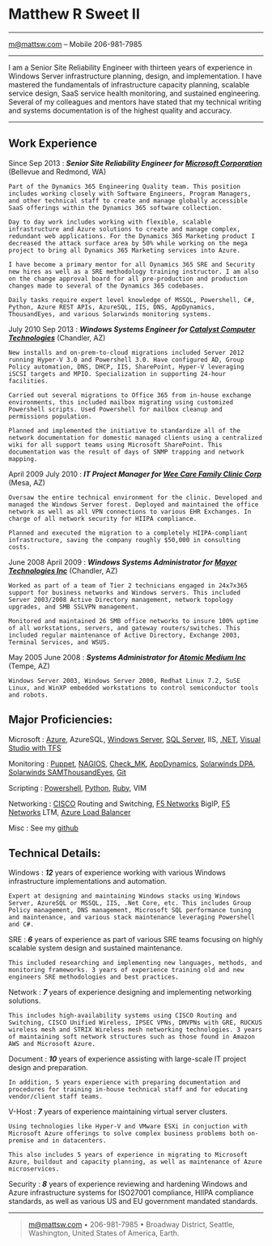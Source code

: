 Matthew R Sweet II
=========================

----

<m@mattsw.com> – Mobile 206-981-7985

----

I am a Senior Site Reliability Engineer with thirteen years of experience in Windows Server infrastructure planning, design, and implementation. I have mastered the fundamentals of infrastructure capacity planning, scalable service design, SaaS service health monitoring, and sustained engineering. Several of my colleagues and mentors have stated that my technical writing and systems documentation is of the highest quality and accuracy.

----

Work Experience
--------------------

Since Sep 2013
:   ***Senior Site Reliability Engineer for [Microsoft Corporation](https://dynamics.microsoft.com/en-us/)***
    (Bellevue and Redmond, WA)

    Part of the Dynamics 365 Engineering Quality team. This position includes working closely with Software Engineers, Program Managers, and other technical staff to create and manage globally accessible SaaS offerings within the Dynamics 365 software collection.
	
	Day to day work includes working with flexible, scalable infrastructure and Azure solutions to create and manage complex, redundant web applications. For the Dynamics 365 Marketing product I decreased the attack surface area by 50% while working on the mega project to bring all Dynamics 365 Marketing services into Azure.

	I have become a primary mentor for all Dynamics 365 SRE and Security new hires as well as a SRE methodology training instructor. I am also on the change approval board for all pre-production and production changes made to several of the Dynamics 365 codebases.
	
	Daily tasks require expert level knowledge of MSSQL, Powershell, C#, Python, Azure REST APIs, AzureSQL, IIS, DNS, AppDynamics, ThousandEyes, and various Solarwinds monitoring systems.

July 2010 Sep 2013
:   ***Windows Systems Engineer for [Catalyst Computer Technologies](http://www.cct247.com)***
    (Chandler, AZ)

    New installs and on-prem-to-cloud migrations included Server 2012 running Hyper-V 3.0 and Powershell 3.0. Have configured AD, Group Policy automation, DNS, DHCP, IIS, SharePoint, Hyper-V leveraging iSCSI targets and MPIO. Specialization in supporting 24-hour facilities.
    
    Carried out several migrations to Office 365 from in-house exchange environments, this included mailbox migrating using customized Powershell scripts. Used Powershell for mailbox cleanup and permissions population.

    Planned and implemented the initiative to standardize all of the network documentation for domestic managed clients using a centralized wiki for all support teams using Microsoft SharePoint. This documentation was the result of days of SNMP trapping and network mapping.

April 2009 July 2010
:   ***IT Project Manager for [Wee Care Family Clinic Corp]()***
    (Mesa, AZ)

    Oversaw the entire technical environment for the clinic. Developed and managed the Windows Server forest. Deployed and maintained the office network as well as all VPN connections to various EHR Exchanges. In charge of all network security for HIIPA compliance.
    
    Planned and executed the migration to a completely HIIPA-compliant infrastructure, saving the company roughly $50,000 in consulting costs.

June 2008 April 2009
:   ***Windows Systems Administrator for [Mayor Technologies Inc](http://mtitechs.com)*** 
    (Chandler, AZ)

    Worked as part of a team of Tier 2 technicians engaged in 24x7x365 support for business networks and Windows servers. This included Server 2003/2008 Active Directory management, network topology upgrades, and SMB SSLVPN management.

    Monitored and maintained 26 SMB office networks to insure 100% uptime of all workstations, servers, and gateway routers/switches. This included regular maintenance of Active Directory, Exchange 2003, Terminal Services, and WSUS.

May 2005 June 2008
:   ***Systems Administrator for [Atomic Medium Inc](http://www.atomicmedium.com)***
    (Tempe, AZ)
    
    Windows Server 2003, Windows Server 2000, Redhat Linux 7.2, SuSE Linux, and WinXP embedded workstations to control semiconductor tools and robots.

Major Proficiencies:
----------------------------------

Microsoft
:   [Azure](https://azure.microsoft.com/en-us/), AzureSQL, [Windows Server](https://www.microsoft.com/en-us/cloud-platform/windows-server), [SQL Server](https://www.microsoft.com/en-us/sql-server/sql-server-2016), IIS, [.NET](https://www.microsoft.com/net), [Visual Studio with TFS](https://www.visualstudio.com/tfs/)

Monitoring
:   [Puppet](https://puppet.com), [NAGIOS](https://www.nagios.org), [Check_MK](https://mathias-kettner.de/check_mk.html), [AppDynamics](https://www.appdynamics.com), [Solarwinds DPA](http://www.solarwinds.com/database-performance-monitoring-software), [Solarwinds SAM](https://www.solarwinds.com/server-application-monitor)[ThousandEyes](https://www.thousandeyes.com), [Git](https://git-scm.com)

Scripting
:   [Powershell](https://github.com/powershell/powershell), [Python](https://www.python.org), [Ruby](https://www.ruby-lang.org/en/), VIM

Networking
:   [CISCO](http://www.cisco.com) Routing and Switching, [F5 Networks](https://f5.com) BigIP, [F5 Networks](https://f5.com) LTM, [Azure Load Balancer](https://docs.microsoft.com/en-us/azure/load-balancer/load-balancer-overview)

Misc
:   See my [github](https://github.com/thefence/resume)

Technical Details:
----------------------------------

Windows
:   ***12*** years of experience working with various Windows infrastructure implementations and automation.

    Expert at designing and maintaining Windows stacks using Windows Server, AzureSQL or MSSQL, IIS, .Net Core, etc. This includes Group Policy management, DNS management, Microsoft SQL performance tuning and maintenance, and various stack maintenance leveraging Powershell and C#.

SRE
:   ***6*** years of experience as part of various SRE teams focusing on highly scalable system design and sustained maintenance.

    This included researching and implementing new languages, methods, and monitoring frameworks. 3 years of experience training old and new engineers SRE methodologies and best practices.

Network
:   ***7*** years of experience designing and implementing networking solutions. 

    This includes high-availability systems using CISCO Routing and Switching, CISCO Unified Wireless, IPSEC VPNs, DMVPNs with GRE, RUCKUS wireless mesh and STRIX Wireless mesh networking technologies. 3 years of maintaining soft network structures such as those found in Amazon AWS and Microsoft Azure.

Document
:   ***10*** years of experience assisting with large-scale IT project design and preparation.

    In addition, 5 years experience with preparing documentation and procedures for training in-house technical staff and for educating vendor/client staff teams.

V-Host
:   ***7*** years of experience maintaining virtual server clusters. 

    Using technologies like Hyper-V and VMware ESXi in conjuction with Microsoft Azure offerings to solve complex business problems both on-premise and in datacenters. 

    This also includes 5 years of experience in migrating to Microsoft Azure, buildout and capacity planning, as well as maintenance of Azure microservices.

Security
:   ***8*** years of experience reviewing and hardening Windows and Azure infrastructure systems for ISO27001 compliance, HIIPA compliance standards, 
    as well as various US and EU government mandated standards.

----

> <m@mattsw.com> • 206-981-7985 •
> Broadway District, Seattle, Washington, United States of America, Earth.
